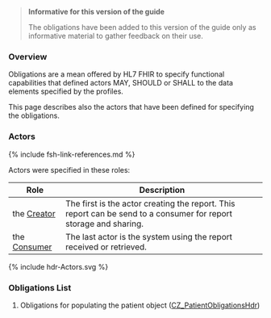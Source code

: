 <div xmlns="http://www.w3.org/1999/xhtml" xmlns:xsi="http://www.w3.org/2001/XMLSchema-instance">
<blockquote class="stu-note">
<b>Informative for this version of the guide</b>
<p>The obligations have been added to this version of the guide only as informative material to gather feedback on their use.</p>
</blockquote>
</div>

### Overview 

Obligations are a mean offered by HL7 FHIR to specify functional capabilities that defined actors MAY, SHOULD or SHALL to the data elements specified by the profiles.

This page describes also the actors that have been defined for specifying the obligations.

### Actors

{% include fsh-link-references.md %}

Actors were specified in these roles:

| Role                                                    | Description                                                                                                                          |
| ------------------------------------------------------- | ------------------------------------------------------------------------------------------------------------------------------------ |
| the [Creator](ActorDefinition-actor-creator-hdr.html)   | The first is the actor creating the report. This report can be send to a consumer for report storage and sharing. |
| the [Consumer](ActorDefinition-actor-consumer-hdr.html) | The last actor is the system using the report received or retrieved.                                                                 |

<p>{% include hdr-Actors.svg %}</p>

### Obligations List

1. Obligations for populating the patient object ([CZ_PatientObligationsHdr](StructureDefinition-cz-patient-obl-hdr.html))